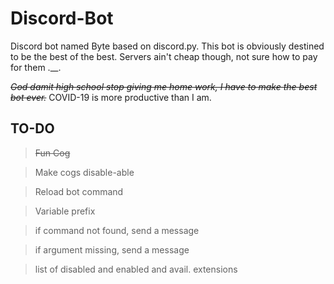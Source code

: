 # Discord-Bot
Discord bot named Byte based on discord.py. This bot is obviously destined to be the best of the best. Servers ain't cheap though,
not sure how to pay for them .__.

~~*God damit high school stop giving me home work, I have to make the best bot ever.*~~ COVID-19 is more productive than I am.

## TO-DO
> ~~Fun Cog~~

> Make cogs disable-able

> Reload bot command

> Variable prefix

> if command not found, send a message 

> if argument missing, send a message

> list of disabled and enabled and avail. extensions
